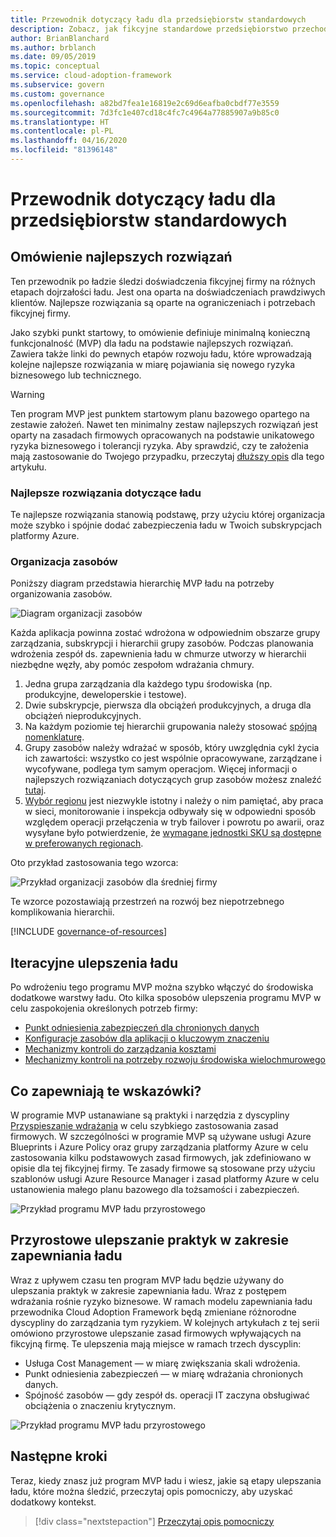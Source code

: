 ```yaml
---
title: Przewodnik dotyczący ładu dla przedsiębiorstw standardowych
description: Zobacz, jak fikcyjne standardowe przedsiębiorstwo przechodzi przez różne etapy dojrzałości ładu podczas definiowania produktu o podstawowej funkcjonalności w oparciu o najlepsze rozwiązania.
author: BrianBlanchard
ms.author: brblanch
ms.date: 09/05/2019
ms.topic: conceptual
ms.service: cloud-adoption-framework
ms.subservice: govern
ms.custom: governance
ms.openlocfilehash: a82bd7fea1e16819e2c69d6eafba0cbdf77e3559
ms.sourcegitcommit: 7d3fc1e407cd18c4fc7c4964a77885907a9b85c0
ms.translationtype: HT
ms.contentlocale: pl-PL
ms.lasthandoff: 04/16/2020
ms.locfileid: "81396148"
---
```

# <a name="standard-enterprise-governance-guide"></a>Przewodnik dotyczący ładu dla przedsiębiorstw standardowych

## <a name="overview-of-best-practices"></a>Omówienie najlepszych rozwiązań

Ten przewodnik po ładzie śledzi doświadczenia fikcyjnej firmy na różnych etapach dojrzałości ładu. Jest ona oparta na doświadczeniach prawdziwych klientów. Najlepsze rozwiązania są oparte na ograniczeniach i potrzebach fikcyjnej firmy.

Jako szybki punkt startowy, to omówienie definiuje minimalną konieczną funkcjonalność (MVP) dla ładu na podstawie najlepszych rozwiązań. Zawiera także linki do pewnych etapów rozwoju ładu, które wprowadzają kolejne najlepsze rozwiązania w miarę pojawiania się nowego ryzyka biznesowego lub technicznego.

> [!WARNING]
> Ten program MVP jest punktem startowym planu bazowego opartego na zestawie założeń. Nawet ten minimalny zestaw najlepszych rozwiązań jest oparty na zasadach firmowych opracowanych na podstawie unikatowego ryzyka biznesowego i tolerancji ryzyka. Aby sprawdzić, czy te założenia mają zastosowanie do Twojego przypadku, przeczytaj [dłuższy opis](./narrative.md) dla tego artykułu.

### <a name="governance-best-practices"></a>Najlepsze rozwiązania dotyczące ładu

Te najlepsze rozwiązania stanowią podstawę, przy użyciu której organizacja może szybko i spójnie dodać zabezpieczenia ładu w Twoich subskrypcjach platformy Azure.

### <a name="resource-organization"></a>Organizacja zasobów

Poniższy diagram przedstawia hierarchię MVP ładu na potrzeby organizowania zasobów.

![Diagram organizacji zasobów](../../../_images/govern/resource-organization.png)

Każda aplikacja powinna zostać wdrożona w odpowiednim obszarze grupy zarządzania, subskrypcji i hierarchii grupy zasobów. Podczas planowania wdrożenia zespół ds. zapewnienia ładu w chmurze utworzy w hierarchii niezbędne węzły, aby pomóc zespołom wdrażania chmury.

1. Jedna grupa zarządzania dla każdego typu środowiska (np. produkcyjne, deweloperskie i testowe).
2. Dwie subskrypcje, pierwsza dla obciążeń produkcyjnych, a druga dla obciążeń nieprodukcyjnych.
3. Na każdym poziomie tej hierarchii grupowania należy stosować [spójną nomenklaturę](../../../ready/azure-best-practices/naming-and-tagging.md).
4. Grupy zasobów należy wdrażać w sposób, który uwzględnia cykl życia ich zawartości: wszystko co jest wspólnie opracowywane, zarządzane i wycofywane, podlega tym samym operacjom. Więcej informacji o najlepszych rozwiązaniach dotyczących grup zasobów możesz znaleźć [tutaj](../../../decision-guides/resource-consistency/index.md).
5. [Wybór regionu](../../../migrate/azure-best-practices/multiple-regions.md) jest niezwykle istotny i należy o nim pamiętać, aby praca w sieci, monitorowanie i inspekcja odbywały się w odpowiedni sposób względem operacji przełączenia w tryb failover i powrotu po awarii, oraz wysyłane było potwierdzenie, że [wymagane jednostki SKU są dostępne w preferowanych regionach](https://azure.microsoft.com/global-infrastructure/services).

Oto przykład zastosowania tego wzorca:

![Przykład organizacji zasobów dla średniej firmy](../../../_images/govern/mid-market-resource-organization.png)

Te wzorce pozostawiają przestrzeń na rozwój bez niepotrzebnego komplikowania hierarchii.

[!INCLUDE [governance-of-resources](../../../../includes/governance-of-resources.md)]

## <a name="iterative-governance-improvements"></a>Iteracyjne ulepszenia ładu

Po wdrożeniu tego programu MVP można szybko włączyć do środowiska dodatkowe warstwy ładu. Oto kilka sposobów ulepszenia programu MVP w celu zaspokojenia określonych potrzeb firmy:

- [Punkt odniesienia zabezpieczeń dla chronionych danych](./security-baseline-improvement.md)
- [Konfiguracje zasobów dla aplikacji o kluczowym znaczeniu](./resource-consistency-improvement.md)
- [Mechanizmy kontroli do zarządzania kosztami](./cost-management-improvement.md)
- [Mechanizmy kontroli na potrzeby rozwoju środowiska wielochmurowego](./multicloud-improvement.md)

<!-- markdownlint-disable MD026 -->

## <a name="what-does-this-guidance-provide"></a>Co zapewniają te wskazówki?

W programie MVP ustanawiane są praktyki i narzędzia z dyscypliny [Przyspieszanie wdrażania](../../deployment-acceleration/index.md) w celu szybkiego zastosowania zasad firmowych. W szczególności w programie MVP są używane usługi Azure Blueprints i Azure Policy oraz grupy zarządzania platformy Azure w celu zastosowania kilku podstawowych zasad firmowych, jak zdefiniowano w opisie dla tej fikcyjnej firmy. Te zasady firmowe są stosowane przy użyciu szablonów usługi Azure Resource Manager i zasad platformy Azure w celu ustanowienia małego planu bazowego dla tożsamości i zabezpieczeń.

![Przykład programu MVP ładu przyrostowego](../../../_images/govern/governance-mvp.png)

## <a name="incremental-improvement-of-governance-practices"></a>Przyrostowe ulepszanie praktyk w zakresie zapewniania ładu

Wraz z upływem czasu ten program MVP ładu będzie używany do ulepszania praktyk w zakresie zapewniania ładu. Wraz z postępem wdrażania rośnie ryzyko biznesowe. W ramach modelu zapewniania ładu przewodnika Cloud Adoption Framework będą zmieniane różnorodne dyscypliny do zarządzania tym ryzykiem. W kolejnych artykułach z tej serii omówiono przyrostowe ulepszanie zasad firmowych wpływających na fikcyjną firmę. Te ulepszenia mają miejsce w ramach trzech dyscyplin:

- Usługa Cost Management — w miarę zwiększania skali wdrożenia.
- Punkt odniesienia zabezpieczeń — w miarę wdrażania chronionych danych.
- Spójność zasobów — gdy zespół ds. operacji IT zaczyna obsługiwać obciążenia o znaczeniu krytycznym.

![Przykład programu MVP ładu przyrostowego](../../../_images/govern/governance-improvement.png)

## <a name="next-steps"></a>Następne kroki

Teraz, kiedy znasz już program MVP ładu i wiesz, jakie są etapy ulepszania ładu, które można śledzić, przeczytaj opis pomocniczy, aby uzyskać dodatkowy kontekst.

> [!div class="nextstepaction"]
> [Przeczytaj opis pomocniczy](./narrative.md)
